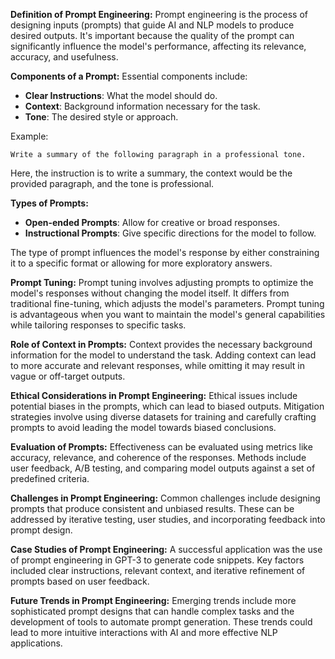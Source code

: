 **Definition of Prompt Engineering:**
Prompt engineering is the process of designing inputs (prompts) that guide AI and NLP models to produce desired outputs. It's important because the quality of the prompt can significantly influence the model's performance, affecting its relevance, accuracy, and usefulness.

**Components of a Prompt:**
Essential components include:
- **Clear Instructions**: What the model should do.
- **Context**: Background information necessary for the task.
- **Tone**: The desired style or approach.

Example:
```
Write a summary of the following paragraph in a professional tone.
```
Here, the instruction is to write a summary, the context would be the provided paragraph, and the tone is professional.

**Types of Prompts:**
- **Open-ended Prompts**: Allow for creative or broad responses.
- **Instructional Prompts**: Give specific directions for the model to follow.

The type of prompt influences the model's response by either constraining it to a specific format or allowing for more exploratory answers.

**Prompt Tuning:**
Prompt tuning involves adjusting prompts to optimize the model's responses without changing the model itself. It differs from traditional fine-tuning, which adjusts the model's parameters. Prompt tuning is advantageous when you want to maintain the model's general capabilities while tailoring responses to specific tasks.

**Role of Context in Prompts:**
Context provides the necessary background information for the model to understand the task. Adding context can lead to more accurate and relevant responses, while omitting it may result in vague or off-target outputs.

**Ethical Considerations in Prompt Engineering:**
Ethical issues include potential biases in the prompts, which can lead to biased outputs. Mitigation strategies involve using diverse datasets for training and carefully crafting prompts to avoid leading the model towards biased conclusions.

**Evaluation of Prompts:**
Effectiveness can be evaluated using metrics like accuracy, relevance, and coherence of the responses. Methods include user feedback, A/B testing, and comparing model outputs against a set of predefined criteria.

**Challenges in Prompt Engineering:**
Common challenges include designing prompts that produce consistent and unbiased results. These can be addressed by iterative testing, user studies, and incorporating feedback into prompt design.

**Case Studies of Prompt Engineering:**
A successful application was the use of prompt engineering in GPT-3 to generate code snippets. Key factors included clear instructions, relevant context, and iterative refinement of prompts based on user feedback.

**Future Trends in Prompt Engineering:**
Emerging trends include more sophisticated prompt designs that can handle complex tasks and the development of tools to automate prompt generation. These trends could lead to more intuitive interactions with AI and more effective NLP applications.
